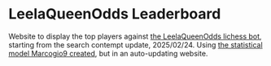 # LeelaQueenOdds Leaderboard
Website to display the top players against [the LeelaQueenOdds lichess bot](https://lichess.org/@/LeelaQueenOdds), starting from the search contempt update, 2025/02/24.
Using [the statistical model Marcogio9 created](https://github.com/marcogio9/LeelaQueenOdds-Leaderboard/), but in an auto-updating website.

